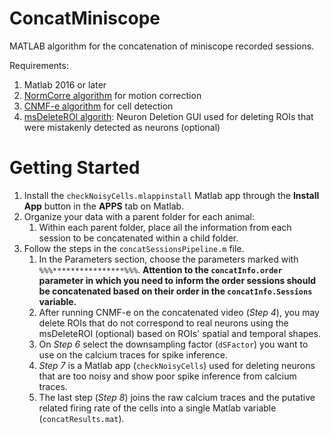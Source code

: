 # ConcatMiniscope
MATLAB algorithm for the concatenation of miniscope recorded sessions.

Requirements:
1. Matlab 2016 or later
2. [NormCorre algorithm](https://github.com/flatironinstitute/NoRMCorre) for motion correction 
3. [CNMF-e algorithm](https://github.com/zhoupc/CNMF_E) for cell detection
4. [msDeleteROI algorith](https://github.com/ayallavi/msDeleteROI): Neuron Deletion GUI used for deleting ROIs that were mistakenly detected as neurons (optional)

# Getting Started
1. Install the `checkNoisyCells.mlappinstall` Matlab app through the **Install App** button in the **APPS** tab on Matlab.
1. Organize your data with a parent folder for each animal:
    1. Within each parent folder, place all the information from each session to be concatenated within a child folder.
1. Follow the steps in the `concatSessionsPipeline.m` file.
   1. In the Parameters section, choose the parameters marked with `%%%****************%%%`. **Attention to the `concatInfo.order` parameter in which you need to inform the order sessions should be concatenated based on their order in the `concatInfo.Sessions` variable.**
   1. After running CNMF-e on the concatenated video (*Step 4*), you may delete ROIs that do not correspond to real neurons using the msDeleteROI (optional) based on ROIs' spatial and temporal shapes.
   1. On *Step 6* select the downsampling factor (`dSFactor`) you want to use on the calcium traces for spike inference.
   1. *Step 7* is a Matlab app (`checkNoisyCells`) used for deleting neurons that are too noisy and show poor spike inference from calcium traces.
   1. The last step (*Step 8*) joins the raw calcium traces and the putative related firing rate of the cells into a single Matlab variable (`concatResults.mat`).
  
  
